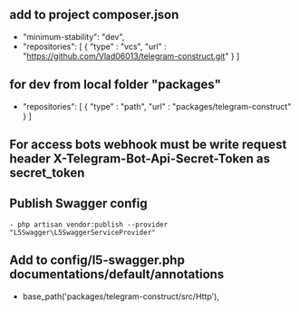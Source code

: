 ## add to project composer.json
   - "minimum-stability": "dev",
   - "repositories": [ { "type" : "vcs", "url" : "https://github.com/Vlad06013/telegram-construct.git" } ]
## for dev from local folder "packages"

   - "repositories": [ { "type" : "path", "url" : "packages/telegram-construct" } ]
## For access bots webhook must be write request header X-Telegram-Bot-Api-Secret-Token as secret_token 

## Publish Swagger config 
    - php artisan vendor:publish --provider "L5Swagger\L5SwaggerServiceProvider"

## Add to config/l5-swagger.php documentations/default/annotations
   - base_path('packages/telegram-construct/src/Http'),

